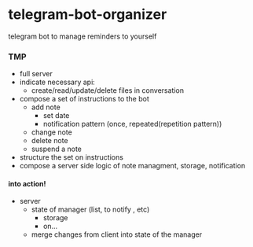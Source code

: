 # telegram-bot-organizer
telegram bot to manage reminders to yourself 

### TMP
- full server
- indicate necessary api:
    - create/read/update/delete files in conversation
- compose a set of instructions to the bot
    - add note
        - set date
        - notification pattern (once, repeated(repetition pattern))
    - change note
    - delete note
    - suspend a note
- structure the set on instructions
- compose a server side logic of note managment, storage, notification

#### into action!  
- server
    - state of manager (list, to notify , etc)
        - storage
        - on...
    - merge changes from client into state of the manager